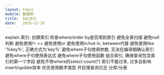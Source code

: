 ```yaml
---
layout: topic
module: 数据库
title:  SQL优化
date:   2016-12-10
---
```


explain
索引: 创建索引 检查where/order by是否用到索引 避免全表扫描
避免null判断
避免使用!= <>
避免使用or
避免使用in/not in, between代替
避免使用like '%key%', 正确方式为'key%'
避免where子句使用参数, 无法在编译期确认索引
避免where子句使用表达式
避免where子句使用函数
组合索引, 确保查询包含索引的第一个字段
避免不带where的select count(*)
索引不能过多, 过多会影响insert/update效率
优先使用数字类型
开启慢查询日志
分库/分表
